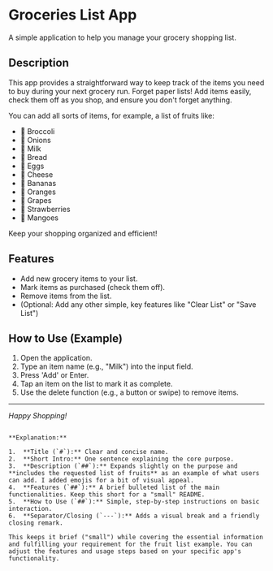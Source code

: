 # Groceries List App

A simple application to help you manage your grocery shopping list.

## Description

This app provides a straightforward way to keep track of the items you need to buy during your next grocery run. Forget paper lists! Add items easily, check them off as you shop, and ensure you don't forget anything.

You can add all sorts of items, for example, a list of fruits like:

*   🥦 Broccoli
*   🧅 Onions
*   🥛 Milk
*   🍞 Bread
*   🥚 Eggs
*   🧀 Cheese
*   🍌 Bananas
*   🍊 Oranges
*   🍇 Grapes
*   🍓 Strawberries
*   🥭 Mangoes
  
Keep your shopping organized and efficient!

## Features

*   Add new grocery items to your list.
*   Mark items as purchased (check them off).
*   Remove items from the list.
*   (Optional: Add any other simple, key features like "Clear List" or "Save List")

## How to Use (Example)

1.  Open the application.
2.  Type an item name (e.g., "Milk") into the input field.
3.  Press 'Add' or Enter.
4.  Tap an item on the list to mark it as complete.
5.  Use the delete function (e.g., a button or swipe) to remove items.

---

*Happy Shopping!*
```

**Explanation:**

1.  **Title (`#`):** Clear and concise name.
2.  **Short Intro:** One sentence explaining the core purpose.
3.  **Description (`##`):** Expands slightly on the purpose and **includes the requested list of fruits** as an example of what users can add. I added emojis for a bit of visual appeal.
4.  **Features (`##`):** A brief bulleted list of the main functionalities. Keep this short for a "small" README.
5.  **How to Use (`##`):** Simple, step-by-step instructions on basic interaction.
6.  **Separator/Closing (`---`):** Adds a visual break and a friendly closing remark.

This keeps it brief ("small") while covering the essential information and fulfilling your requirement for the fruit list example. You can adjust the features and usage steps based on your specific app's functionality.
